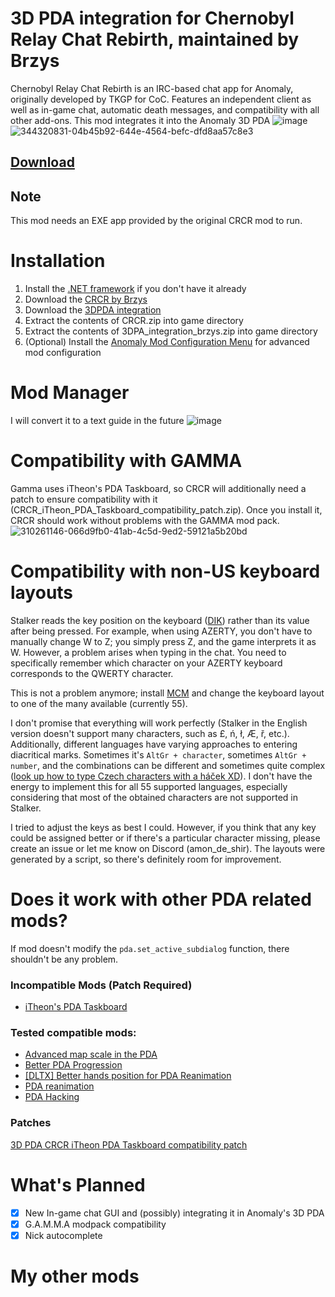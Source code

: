 # 3D PDA integration for Chernobyl Relay Chat Rebirth, maintained by Brzys
 Chernobyl Relay Chat Rebirth is an IRC-based chat app for Anomaly, originally developed by TKGP for CoC. Features an independent client as well as in-game chat, automatic death messages, and compatibility with all other add-ons.
 This mod integrates it into the Anomaly 3D PDA
![image](https://github.com/user-attachments/assets/cafbb53f-d92d-46a2-9971-b48194f3a03d)
![344320831-04b45b92-644e-4564-befc-dfd8aa57c8e3](https://github.com/user-attachments/assets/677e4de1-1713-43e4-b51f-fc65c104aa06)
## [Download](https://github.com/Monolith-Innovation-Labs/crcr-3dpda-brzys/releases)

## Note
This mod needs an EXE app provided by the original CRCR mod to run.

# Installation
1. Install the [.NET framework](https://www.microsoft.com/net/download/framework) if you don't have it already
2. Download the [CRCR by Brzys](https://github.com/8r2y5/Chernobyl-Relay-Chat-Rebirth)
3. Download the [3DPDA integration](https://github.com/Monolith-Innovation-Labs/crcr-3dpda-brzys/releases)
4. Extract the contents of CRCR.zip into  game directory
5. Extract the contents of 3DPA_integration_brzys.zip into  game directory
6. (Optional) Install the [Anomaly Mod Configuration Menu](https://www.moddb.com/mods/stalker-anomaly/addons/anomaly-mod-configuration-menu) for advanced mod configuration

# Mod Manager
I will convert it to a text guide in the future
![image](https://github.com/user-attachments/assets/75fc3c60-2b64-4a1a-972e-f49d7f83f072)


# Compatibility with GAMMA
Gamma uses iTheon's PDA Taskboard, so CRCR will additionally need a patch to ensure compatibility with it (CRCR_iTheon_PDA_Taskboard_compatibility_patch.zip). Once you install it, CRCR should work without problems with the GAMMA mod pack.
 ![310261146-066d9fb0-41ab-4c5d-9ed2-59121a5b20bd](https://github.com/user-attachments/assets/d1471f42-c82e-4554-9bde-b0db762641d2)
# Compatibility with non-US keyboard layouts
Stalker reads the key position on the keyboard ([DIK](https://community.bistudio.com/wiki/DIK_KeyCodes)) rather than its value after being pressed. For example, when using AZERTY, you don't have to manually change W to Z; you simply press Z, and the game interprets it as W. However, a problem arises when typing in the chat. You need to specifically remember which character on your AZERTY keyboard corresponds to the QWERTY character.

This is not a problem anymore; install [MCM](https://www.moddb.com/mods/stalker-anomaly/addons/anomaly-mod-configuration-menu) and change the keyboard layout to one of the many available (currently 55). 

I don't promise that everything will work perfectly (Stalker in the English version doesn't support many characters, such as £, ń, ł, Æ, ř, etc.). Additionally, different languages have varying approaches to entering diacritical marks. Sometimes it's `AltGr + character`, sometimes `AltGr + number`, and the combinations can be different and sometimes quite complex ([look up how to type Czech characters with a háček XD](https://www.czechtime.cz/article/how-to-type-czech-characters-on-keyboard/)). I don't have the energy to implement this for all 55 supported languages, especially considering that most of the obtained characters are not supported in Stalker.

I tried to adjust the keys as best I could. However, if you think that any key could be assigned better or if there's a particular character missing, please create an issue or let me know on Discord (amon_de_shir). The layouts were generated by a script, so there's definitely room for improvement.

# Does it work with other PDA related mods?
If mod doesn't modify the `pda.set_active_subdialog` function, there shouldn't be any problem.

###  Incompatible Mods (Patch Required)
- [iTheon's PDA Taskboard](https://www.moddb.com/mods/stalker-anomaly/addons/itheons-pda-taskboard)

### Tested compatible mods:
- [Advanced map scale in the PDA](https://www.moddb.com/mods/stalker-anomaly/addons/advanced-map-scale-in-the-pda)
- [Better PDA Progression](https://www.moddb.com/mods/stalker-anomaly/addons/better-pda-progression)
- [[DLTX] Better hands position for PDA Reanimation](https://www.moddb.com/mods/stalker-anomaly/addons/dltx-better-hands-position-for-pda-reanimation)
- [PDA reanimation](https://www.moddb.com/mods/stalker-anomaly/addons/pda-reanimation)
- [PDA Hacking](https://www.moddb.com/mods/stalker-anomaly/addons/pda-hacking)

### Patches
[3D PDA CRCR iTheon PDA Taskboard compatibility patch](https://github.com/Monolith-Innovation-Labs/3d-crcr-itheon-pda-taskboard-compatibility-patch/)

# What's Planned  
- [x] New In-game chat GUI and (possibly) integrating it in Anomaly's 3D PDA
- [x] G.A.M.M.A modpack compatibility
- [x] Nick autocomplete

# My other mods
